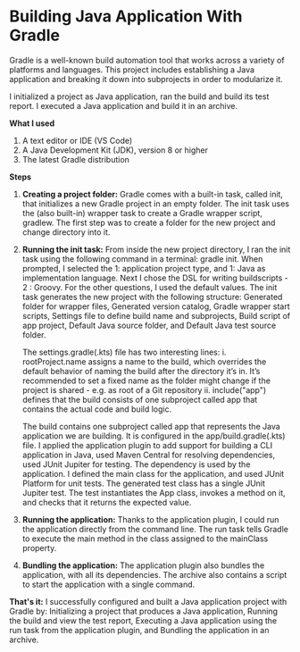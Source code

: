 <h1>Building Java Application With Gradle</h1>

Gradle is a well-known build automation tool that works across a variety of platforms and languages. 
This project includes establishing a Java application and breaking it down into subprojects in order to modularize it.

I initialized a project as Java application, ran the build and build its test report. I executed a Java application and build it in an archive.

**What I used**
1. A text editor or IDE (VS Code)
2. A Java Development Kit (JDK), version 8 or higher
3. The latest Gradle distribution

**Steps**
1. **Creating a project folder:** Gradle comes with a built-in task, called init, that initializes a new Gradle project in an empty folder. The init task uses the (also built-in) wrapper task to create a Gradle wrapper script, gradlew.
   The first step was to create a folder for the new project and change directory into it.

2. **Running the init task:** From inside the new project directory, I ran the init task using the following command in a terminal: gradle init.
   When prompted, I selected the 1: application project type, and 1: Java as implementation language.
   Next I chose the DSL for writing buildscripts - 2 : Groovy. For the other questions, I used the default values.
   The init task generates the new project with the following structure: Generated folder for wrapper files, Generated version catalog, Gradle wrapper start scripts, Settings file to define build name and subprojects,
   Build script of app project, Default Java source folder, and Default Java test source folder.

   The settings.gradle(.kts) file has two interesting lines: i. rootProject.name assigns a name to the build, which overrides the default behavior of naming the build after the directory it’s in.
   It’s recommended to set a fixed name as the folder might change if the project is shared - e.g. as root of a Git repository
   ii. include("app") defines that the build consists of one subproject called app that contains the actual code and build logic.

   The build contains one subproject called app that represents the Java application we are building. It is configured in the app/build.gradle(.kts) file.
   I applied the application plugin to add support for building a CLI application in Java, used Maven Central for resolving dependencies, used JUnit Jupiter for testing.
   The dependency is used by the application. I defined the main class for the application, and used JUnit Platform for unit tests.
   The generated test class has a single JUnit Jupiter test. The test instantiates the App class, invokes a method on it, and checks that it returns the expected value.

3. **Running the application:** Thanks to the application plugin, I could run the application directly from the command line.
   The run task tells Gradle to execute the main method in the class assigned to the mainClass property.

4. **Bundling the application:** The application plugin also bundles the application, with all its dependencies. The archive also contains a script to start the application with a single command.

**That's it:**
I successfully configured and built a Java application project with Gradle by:
Initializing a project that produces a Java application,
Running the build and view the test report,
Executing a Java application using the run task from the application plugin, and
Bundling the application in an archive.
